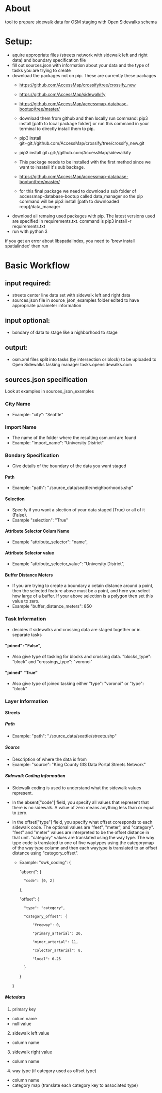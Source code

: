 # About
tool to prepare sidewalk data for OSM staging with Open Sidewalks schema

# Setup:
- aquire appropriate files (streets network with sidewalk left and right data) and boundary specification file
- fill out sources.json with information about your data and the type of tasks you are trying to create
- download the packages not on pip. These are currently these packages
	- https://github.com/AccessMap/crossify/tree/crossify_new
	- https://github.com/AccessMap/sidewalkify
	- https://github.com/AccessMap/accessmap-database-bootup/tree/master/
	- download them from github and then locally run command: pip3 install [path to local package folder] 
	or run this command in your terminal to directly install them to pip.
	- pip3 install git+git://github.com/AccessMap/crossify/tree/crossify_new.git
	- pip3 install git+git://github.com/AccessMap/sidewalkify

	- This package needs to be installed with the first method since we want to insatall it's sub backage.
	- https://github.com/AccessMap/accessmap-database-bootup/tree/master/
	- for this final package we need to download a sub folder of accessmap-database-bootup called data_manager so the pip command will be pip3 install [path to downloaded reop]/data_manager 
- download all remaing used packages with pip. The latest versions used are specified in requirements.txt.
	command is pip3 install -r requirements.txt
- run with python 3

if you get an error about libspatialindex, you need to 'brew install spatialindex' then run 

# Basic Workflow
## input required:
- streets center line data set with sidewalk left and right data
- sources.json file in source_json_examples folder edited to have appropriate parameter information

## input optional:
- bondary of data to stage like a nighborhood to stage

## output:
- osm.xml files split into tasks (by intersection or block) to be uploaded to Open Sidewalks tasking manager tasks.opensidewalks.com

## sources.json specification
Look at examples in sources_json_examples

### City Name
- Example: "city": "Seattle"

### Import Name
- The name of the folder where the resulting osm.xml are found
- Example: "import_name": "University District"

### Bondary Specification
- Give details of the boundary of the data you want staged
#### Path
- Example: "path": "./source_data/seattle/neighborhoods.shp"
#### Selection
- Specify if you want a slection of your data staged (True) or all of it (False).
- Example "selection": "True"
#### Attribute Selector Colum Name
- Example "attribute_selector": "name",
#### Attribute Selector value
- Example "attribute_selector_value": "University District",
#### Buffer Distance Meters
- If you are trying to create a boundary a cetain distance around a point, then the selected feature above must be a point, and here you select how large of a buffer. If your above selection is a polygon then set this value to zero.
- Example "buffer_distance_meters": 850

### Task Information
- decides if sidewalks and crossing data are staged together or in separate tasks
#### "joined": "False",
- Also give type of tasking for blocks and crossing data.  "blocks_type": "block" and  "crossings_type": "voronoi"
#### "joined" "True"
- Also give type of joined tasking either "type": "voronoi" or "type": "block"

### Layer Information
#### Streets
##### Path
- Example: "path": "./source_data/seattle/streets.shp"
##### Source
- Description of where the data is from
- Example: "source": "King County GIS Data Portal Streets Network"
##### Sidewalk Coding Information
- Sidewalk coding is used to understand what the sidewalk values represent. 
- In the absent["code"] field, you specify all values that represent that there is no sidewalk. A value of zero means anything less than or equal to zero.
- In the offset["type"] field, you specify what offset coresponds to each sidewalk code. The optional values are "feet", "meter", and "category". "feet" and "meter" values are interpreted to be the offset distance in that unit. "category" values are translated using the way type. The way type code is translated to one of five waytypes using the categorymap of the way type column and then each waytype is translated to an offset distance using "category_offset".

	- Example:
	"swk_coding": {

		"absent": {

			"code": [0, 2]

		},

		"offset": {

			"type": "category",

			"category_offset": {

	            "freeway": 0,

	            "primary_arterial": 20,

	            "minor_arterial": 11,

	            "colector_arterial": 8,

	            "local": 6.25

          	}

		}

	}
##### Metadata
1) primary key
- colum name
- null value
2) sidewalk left value 
- column name
3) sidewalk right value
- column name
4) way type (if category used as offset type)
- column name
- category map (translate each category key to associated type)

